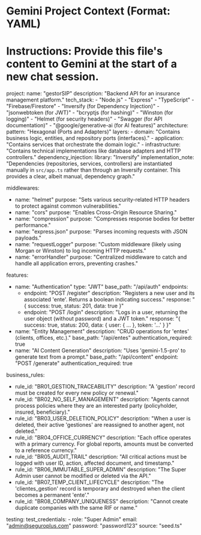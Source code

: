 # Gemini Project Context (Format: YAML)
# Instructions: Provide this file's content to Gemini at the start of a new chat session.

project:
  name: "gestorSIP"
  description: "Backend API for an insurance management platform."
  tech_stack:
    - "Node.js"
    - "Express"
    - "TypeScript"
    - "Firebase/Firestore"
    - "Inversify (for Dependency Injection)"
    - "jsonwebtoken (for JWT)"
    - "bcryptjs (for hashing)"
    - "Winston (for logging)"
    - "Helmet (for security headers)"
    - "Swagger (for API documentation)"
    - "@google/generative-ai (for AI features)"
  architecture:
    pattern: "Hexagonal (Ports and Adapters)"
    layers:
      - domain: "Contains business logic, entities, and repository ports (interfaces)."
      - application: "Contains services that orchestrate the domain logic."
      - infrastructure: "Contains technical implementations like database adapters and HTTP controllers."
    dependency_injection:
      library: "Inversify"
      implementation_note: "Dependencies (repositories, services, controllers) are instantiated manually in `src/app.ts` rather than through an Inversify container. This provides a clear, albeit manual, dependency graph."

middlewares:
  - name: "helmet"
    purpose: "Sets various security-related HTTP headers to protect against common vulnerabilities."
  - name: "cors"
    purpose: "Enables Cross-Origin Resource Sharing."
  - name: "compression"
    purpose: "Compresses response bodies for better performance."
  - name: "express.json"
    purpose: "Parses incoming requests with JSON payloads."
  - name: "requestLogger"
    purpose: "Custom middleware (likely using Morgan or Winston) to log incoming HTTP requests."
  - name: "errorHandler"
    purpose: "Centralized middleware to catch and handle all application errors, preventing crashes."

features:
  - name: "Authentication"
    type: "JWT"
    base_path: "/api/auth"
    endpoints:
      - endpoint: "POST /register"
        description: "Registers a new user and its associated 'ente'. Returns a boolean indicating success."
        response: "{ success: true, status: 201, data: true }"
      - endpoint: "POST /login"
        description: "Logs in a user, returning the user object (without password) and a JWT token."
        response: "{ success: true, status: 200, data: { user: { ... }, token: '...' } }"
  - name: "Entity Management"
    description: "CRUD operations for 'entes' (clients, offices, etc.)."
    base_path: "/api/entes"
    authentication_required: true
  - name: "AI Content Generation"
    description: "Uses 'gemini-1.5-pro' to generate text from a prompt."
    base_path: "/api/content"
    endpoint: "POST /generate"
    authentication_required: true

business_rules:
  - rule_id: "BR01_GESTION_TRACEABILITY"
    description: "A 'gestion' record must be created for every new policy or renewal."
  - rule_id: "BR02_NO_SELF_MANAGEMENT"
    description: "Agents cannot process policies where they are an interested party (policyholder, insured, beneficiary)."
  - rule_id: "BR03_USER_DELETION_POLICY"
    description: "When a user is deleted, their active 'gestiones' are reassigned to another agent, not deleted."
  - rule_id: "BR04_OFFICE_CURRENCY"
    description: "Each office operates with a primary currency. For global reports, amounts must be converted to a reference currency."
  - rule_id: "BR05_AUDIT_TRAIL"
    description: "All critical actions must be logged with user ID, action, affected document, and timestamp."
  - rule_id: "BR06_IMMUTABLE_SUPER_ADMIN"
    description: "The Super Admin user cannot be modified or deleted via the API."
  - rule_id: "BR07_TEMP_CLIENT_LIFECYCLE"
    description: "The 'clientes_gestion' record is temporary and destroyed when the client becomes a permanent 'ente'."
  - rule_id: "BR08_COMPANY_UNIQUENESS"
    description: "Cannot create duplicate companies with the same RIF or name."

testing:
  test_credentials:
    - role: "Super Admin"
      email: "admin@seguroplus.com"
      password: "password123"
      source: "seed.ts"
